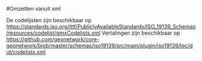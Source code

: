 #Omzetten vanuit xml

De codelijsten zijn beschikbaar op https://standards.iso.org/ittf/PubliclyAvailableStandards/ISO_19139_Schemas/resources/codelist/gmxCodelists.xml
Vertalingen zijn beschikbaar op https://github.com/geonetwork/core-geonetwork/blob/master/schemas/iso19139/src/main/plugin/iso19139/loc/dut/codelists.xml


